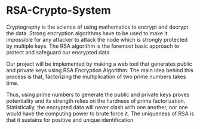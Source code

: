# RSA-Crypto-System
Cryptography is the science of using mathematics to encrypt and decrypt the data. Strong encryption algorithms have to be used to make it impossible for any attacker to attack the node which is strongly protected by multiple keys. The RSA algorithm is the foremost basic approach to protect and safeguard our encrypted data. 

Our project will be implemented by making a web tool that generates public and private keys using RSA Encryption Algorithm. The main idea behind this process is that, factorizing the multiplication of two prime numbers takes time. 

Thus, using prime numbers to generate the public and private keys proves potentiality and its strength relies on the hardness of prime factorization. Statistically, the encrypted data will never clash with one another, nor one would have the computing power to brute force it. The uniqueness of RSA is that it sustains for positive and unique identification.
